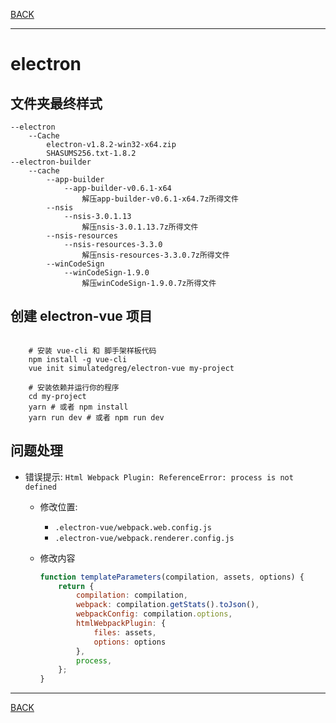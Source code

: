 [BACK](README.md)

---

# electron 

## 文件夹最终样式

```shell script
--electron
    --Cache
        electron-v1.8.2-win32-x64.zip
        SHASUMS256.txt-1.8.2
--electron-builder
    --cache
        --app-builder
            --app-builder-v0.6.1-x64
                解压app-builder-v0.6.1-x64.7z所得文件
        --nsis
            --nsis-3.0.1.13
                解压nsis-3.0.1.13.7z所得文件
        --nsis-resources
            --nsis-resources-3.3.0
                解压nsis-resources-3.3.0.7z所得文件
        --winCodeSign
            --winCodeSign-1.9.0
                解压winCodeSign-1.9.0.7z所得文件
```

## 创建 electron-vue 项目
```shell script

    # 安装 vue-cli 和 脚手架样板代码
    npm install -g vue-cli
    vue init simulatedgreg/electron-vue my-project

    # 安装依赖并运行你的程序
    cd my-project
    yarn # 或者 npm install
    yarn run dev # 或者 npm run dev
```

## 问题处理

* 错误提示: `Html Webpack Plugin: ReferenceError: process is not defined`
    * 修改位置: 
        * `.electron-vue/webpack.web.config.js`
        * `.electron-vue/webpack.renderer.config.js`
    * 修改内容

        ```js
        function templateParameters(compilation, assets, options) {
            return {
                compilation: compilation,
                webpack: compilation.getStats().toJson(),
                webpackConfig: compilation.options,
                htmlWebpackPlugin: {
                    files: assets,
                    options: options
                },
                process,
            };
        }
        ```

---
[BACK](README.md)
